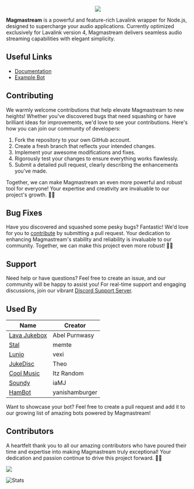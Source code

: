 <p align="center">
  <img src="https://capsule-render.vercel.app/api?type=waving&color=gradient&height=200&section=header&text=Magmastream&fontSize=80&fontAlignY=35&animation=twinkling&fontColor=gradient" />
</p>

**Magmastream** is a powerful and feature-rich Lavalink wrapper for Node.js, designed to supercharge your audio applications. Currently optimized exclusively for Lavalink version 4, Magmastream delivers seamless audio streaming capabilities with elegant simplicity.

## Useful Links

- [Documentation](https://docs.magmastream.com)
- [Example Bot](https://github.com/Magmastream-NPM/magmastream_basics_bot)

## Contributing

We warmly welcome contributions that help elevate Magmastream to new heights! Whether you've discovered bugs that need squashing or have brilliant ideas for improvements, we'd love to see your contributions. Here's how you can join our community of developers:

1. Fork the repository to your own GitHub account.
2. Create a fresh branch that reflects your intended changes.
3. Implement your awesome modifications and fixes.
4. Rigorously test your changes to ensure everything works flawlessly.
5. Submit a detailed pull request, clearly describing the enhancements you've made.

Together, we can make Magmastream an even more powerful and robust tool for everyone! Your expertise and creativity are invaluable to our project's growth. 🚀✨

## Bug Fixes

Have you discovered and squashed some pesky bugs? Fantastic! We'd love for you to [contribute](#contributing) by submitting a pull request. Your dedication to enhancing Magmastream's stability and reliability is invaluable to our community. Together, we can make this project even more robust! 🐛✨

## Support
Need help or have questions? Feel free to create an issue, and our community will be happy to assist you!
For real-time support and engaging discussions, join our vibrant [Discord Support Server](https://discord.com/invite/HV59Z3zEjt).

## Used By

| Name                                                                                                                                                                                                                                                  | Creator       |
| ----------------------------------------------------------------------------------------------------------------------------------------------------------------------------------------------------------------------------------------------------- | ------------- |
| [Lava Jukebox](https://discord.com/api/oauth2/authorize?client_id=887651843742793779&permissions=-1&redirect_uri=https%3A%2F%2Fdiscord.gg%2F4ZaXbbYSTZ&response_type=code&scope=guilds.join%20bot%20applications.commands)                            | Abel Purnwasy |
| [Stal](https://discord.com/oauth2/authorize?client_id=923938180263182356&scope=bot%20applications.commands&permissions=27648861246)                                                                                                                   | memte         |
| [Lunio](https://discord.com/api/oauth2/authorize?client_id=945030475779551415&permissions=61991952&scope=bot+applications.commands)                                                                                                                   | vexi          |
| [JukeDisc](https://discord.com/oauth2/authorize?client_id=1109751797549105176&permissions=968552214080&scope=bot+applications.commands)                                                                                                               | Theo          |
| [Cool Music](https://discord.com/oauth2/authorize?client_id=923529398425096193&permissions=12888394808&redirect_uri=https%3A%2F%2Fdiscord.gg%2Fcool-music-support-925619107460698202&response_type=code&scope=bot%20identify%20applications.commands) | Itz Random    |
| [Soundy](https://dsc.gg/sndy)                                                                                                                                                                                                                         | iaMJ          |
| [HamBot](https://discord.com/oauth2/authorize?client_id=1049314312776335390)                                                                                                                                                                          | yanishamburger|

Want to showcase your bot? Feel free to create a pull request and add it to our growing list of amazing bots powered by Magmastream!

## Contributors

A heartfelt thank you to all our amazing contributors who have poured their time and expertise into making Magmastream truly exceptional! Your dedication and passion continue to drive this project forward. 🚀✨

<img src="https://contributers.code-fy.tech/Magmastream-NPM?yousuck">


![Stats](https://repobeats.axiom.co/api/embed/e46896cea6c7ad6648effe4d7868ffa3fef0151b.svg "Repobeats analytics image")
